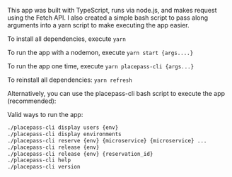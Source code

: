 This app was built with TypeScript, runs via node.js, and makes request using the Fetch API. I also created a simple bash script to pass along arguments into a yarn script to make executing the app easier. 

To install all dependencies, execute
```yarn```

To run the app with a nodemon, execute
```yarn start {args....}```

To run the app one time, execute
```yarn placepass-cli {args...}```

To reinstall all dependencies:
```yarn refresh```

Alternatively, you can use the placepass-cli bash script to execute the app (recommended):

Valid ways to run the app:

```bash
./placepass-cli display users {env}
./placepass-cli display environments 
./placepass-cli reserve {env} {microservice} {microservice} ...
./placepass-cli release {env}
./placepass-cli release {env} {reservation_id}
./placepass-cli help
./placepass-cli version
```